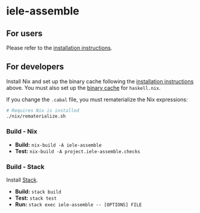 # iele-assemble

## For users

Please refer to the [installation instructions](../INSTALL.md).

## For developers

Install Nix and set up the binary cache following the [installation instructions](#nix) above.
You must also set up the [binary cache](https://input-output-hk.github.io/haskell.nix/tutorials/getting-started/#setting-up-the-binary-cache) for `haskell.nix`.

If you change the `.cabal` file, you must rematerialize the Nix expressions:

```.sh
# Requires Nix is installed
./nix/rematerialize.sh
```

### Build - Nix

-   **Build:** `nix-build -A iele-assemble`
-   **Test:** `nix-build -A project.iele-assemble.checks`

### Build - Stack

Install [Stack](https://docs.haskellstack.org/en/stable/README/#how-to-install).

-   **Build:** `stack build`
-   **Test:** `stack test`
-   **Run:** `stack exec iele-assemble -- [OPTIONS] FILE`
